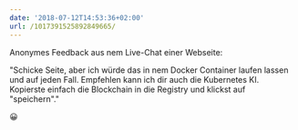 ```yaml
---
date: '2018-07-12T14:53:36+02:00'
url: /1017391525892849665/
---
```

Anonymes Feedback aus nem Live-Chat einer Webseite:

"Schicke Seite, aber ich würde das in nem Docker Container laufen lassen und auf jeden Fall. Empfehlen kann ich dir auch die Kubernetes KI. Kopierste einfach die Blockchain in die Registry und klickst auf "speichern"."

😀
